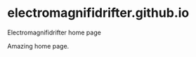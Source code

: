 # electromagnifidrifter.github.io
Electromagnifidrifter home page

Amazing home page.  

  


  

  
    





    
  

  
  
  

  
  


     









  










